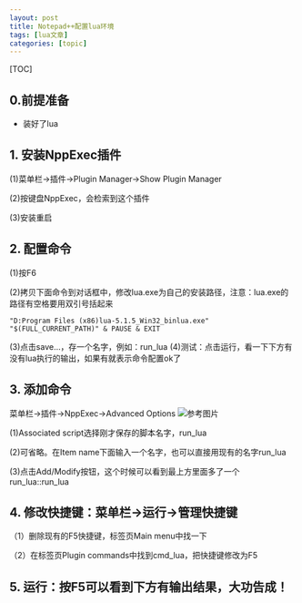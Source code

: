 ```yaml
---
layout: post
title: Notepad++配置lua环境 
tags: [lua文章]
categories: [topic]
---
```

<p>[TOC]</p>



<h2 id="0前提准备">0.前提准备</h2>

<ul>
  <li>装好了lua</li>
</ul>

<h2 id="1-安装nppexec插件">1. 安装NppExec插件</h2>

<p>(1)菜单栏-&gt;插件-&gt;Plugin Manager-&gt;Show Plugin Manager</p>

<p>(2)按键盘NppExec，会检索到这个插件</p>

<p>(3)安装重启</p>

<h2 id="2-配置命令">2. 配置命令</h2>

<p>(1)按F6</p>

<p>(2)拷贝下面命令到对话框中，修改lua.exe为自己的安装路径，注意：lua.exe的路径有空格要用双引号括起来</p>

<div class="highlighter-rouge"><div class="highlight"><pre class="highlight"><code>&#34;D:Program Files (x86)lua-5.1.5_Win32_binlua.exe&#34; &#34;$(FULL_CURRENT_PATH)&#34; &amp; PAUSE &amp; EXIT
</code></pre></div></div>

<p>(3)点击save…，存一个名字，例如：run_lua
(4)测试：点击运行，看一下下方有没有lua执行的输出，如果有就表示命令配置ok了</p>

<h2 id="3-添加命令">3. 添加命令</h2>

<p>菜单栏-&gt;插件-&gt;NppExec-&gt;Advanced Options
<img src="http://o856moet9.bkt.clouddn.com/lua_config.jpg" alt="参考图片"/></p>

<p>(1)Associated script选择刚才保存的脚本名字，run_lua</p>

<p>(2)可省略。在Item name下面输入一个名字，也可以直接用现有的名字run_lua</p>

<p>(3)点击Add/Modify按钮，这个时候可以看到最上方里面多了一个run_lua::run_lua</p>

<h2 id="4-修改快捷键菜单栏-运行-管理快捷键">4. 修改快捷键：菜单栏-&gt;运行-&gt;管理快捷键</h2>

<p>（1）删除现有的F5快捷键，标签页Main menu中找一下</p>

<p>（2）在标签页Plugin commands中找到cmd_lua，把快捷键修改为F5</p>

<h2 id="5-运行按f5可以看到下方有输出结果大功告成">5. 运行：按F5可以看到下方有输出结果，大功告成！</h2>
